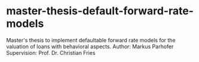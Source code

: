 # master-thesis-default-forward-rate-models
Master's thesis to implement defaultable forward rate models for the valuation of loans with behavioral aspects.
Author: Markus Parhofer
Supervision: Prof. Dr. Christian Fries
